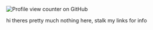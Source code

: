 ![Profile view counter on GitHub](https://komarev.com/ghpvc/?username=starrynightzz)

hi theres pretty much nothing here, stalk my links for info
